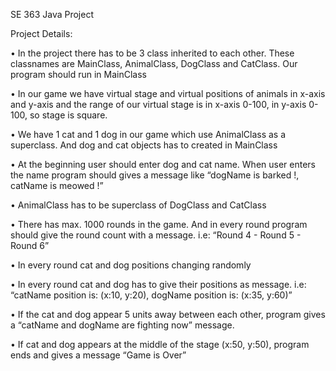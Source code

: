 SE 363 Java Project

Project Details: 

• In the project there has to be 3 class inherited to each other. These classnames are MainClass, 
AnimalClass, DogClass and CatClass. Our program should run in MainClass 

• In our game we have virtual stage and virtual positions of animals in x-axis and y-axis and the range of 
our virtual stage is in x-axis 0-100, in y-axis 0-100, so stage is square.

• We have 1 cat and 1 dog in our game which use AnimalClass as a superclass. And dog and cat objects 
has to created in MainClass

• At the beginning user should enter dog and cat name. When user enters the name program should 
gives a message like “dogName is barked !, catName is meowed !” 

• AnimalClass has to be superclass of DogClass and CatClass 

• There has max. 1000 rounds in the game. And in every round program should give the round count with 
a message. i.e: “Round 4 - Round 5 - Round 6”

• In every round cat and dog positions changing randomly

• In every round cat and dog has to give their positions as message. i.e: “catName position is: 
(x:10, y:20), dogName position is: (x:35, y:60)” 

• If the cat and dog appear 5 units away between each other, program gives a “catName and dogName 
are fighting now” message. 

• If cat and dog appears at the middle of the stage (x:50, y:50), program ends and gives a message “Game 
is Over”
